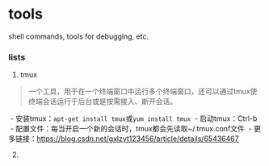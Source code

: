 # tools
shell commands, tools for debugging, etc.

### lists

1. tmux
> 一个工具，用于在一个终端窗口中运行多个终端窗口，还可以通过tmux使终端会话运行于后台或是按需接入、断开会话。

  - 安装tmux：```apt-get install tmux```或```yum install tmux```
  - 启动tmux：Ctrl-b
  - 配置文件：每当开启一个新的会话时，tmux都会先读取~/.tmux.conf文件
  - 更多链接：https://blog.csdn.net/gxlzyt123456/article/details/65436467

2. 
